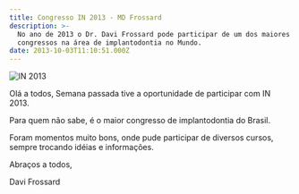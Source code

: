 ```yaml
---
title: Congresso IN 2013 - MD Frossard
description: >-
  No ano de 2013 o Dr. Davi Frossard pode participar de um dos maiores
  congressos na área de implantodontia no Mundo. 
date: 2013-10-03T11:10:51.000Z
---
```

![IN 2013](/images/uploads/2013/10/IN-2013-300x300.jpeg "IN 2013") 

Olá a todos, Semana passada tive a oportunidade de participar com IN 2013. 

Para quem não sabe, é o maior congresso de implantodontia do Brasil. 

Foram momentos muito bons, onde pude participar de diversos cursos, sempre trocando idéias e informações. 

Abraços a todos, 

Davi Frossard
